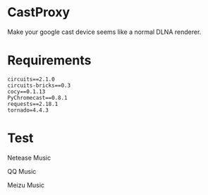 # CastProxy
Make your google cast device seems like a normal DLNA renderer.

# Requirements

```
circuits==2.1.0
circuits-bricks==0.3
cocy==0.1.13
PyChromecast==0.8.1
requests==2.18.1
tornado=4.4.3
```

# Test

Netease Music

QQ Music

Meizu Music

